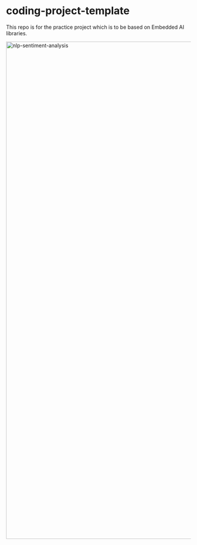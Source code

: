 # coding-project-template
This repo is for the practice project which is to be based on Embedded AI libraries. 


<img width="1355" alt="nlp-sentiment-analysis" src="https://github.com/user-attachments/assets/5c5325a4-1d5a-4cfd-ade8-33bd1c3098b3" />
